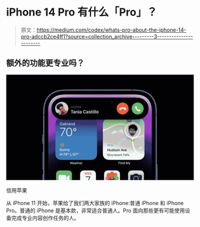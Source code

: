 # iPhone 14 Pro 有什么「Pro」？

> 原文：<https://medium.com/codex/whats-pro-about-the-iphone-14-pro-adccb2ce4ff1?source=collection_archive---------3----------------------->

## 额外的功能更专业吗？

![](img/b92f01330a848995ffb99bf6ecdb9d41.png)

信用苹果

从 iPhone 11 开始，苹果给了我们两大家族的 iPhone:普通 iPhone 和 iPhone Pro。普通的 iPhone 是基本款，非常适合普通人。Pro 面向那些更有可能使用设备完成专业内容创作任务的人。